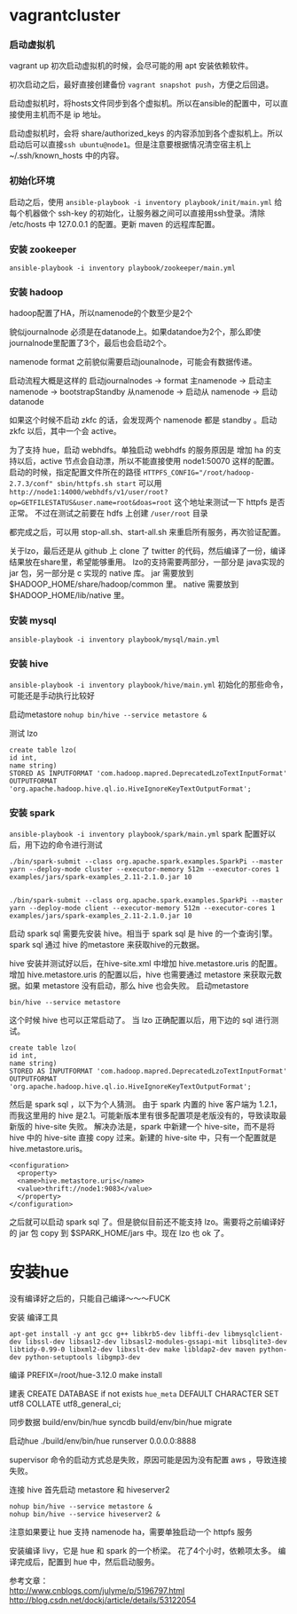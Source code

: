 # vagrantcluster

### 启动虚拟机
vagrant up 初次启动虚拟机的时候，会尽可能的用 apt 安装依赖软件。

初次启动之后，最好直接创建备份 `vagrant snapshot push`，方便之后回退。

启动虚拟机时，将hosts文件同步到各个虚拟机。所以在ansible的配置中，可以直接使用主机而不是 ip 地址。

启动虚拟机时，会将 share/authorized_keys 的内容添加到各个虚拟机上。所以启动后可以直接`ssh ubuntu@node1`。但是注意要根据情况清空宿主机上 ~/.ssh/known_hosts 中的内容。

### 初始化环境
启动之后，使用 `ansible-playbook -i inventory playbook/init/main.yml` 给每个机器做个 ssh-key 的初始化，让服务器之间可以直接用ssh登录。清除 /etc/hosts 中 127.0.0.1 的配置。更新 maven 的远程库配置。

### 安装 zookeeper
`ansible-playbook -i inventory playbook/zookeeper/main.yml`

### 安装 hadoop
hadoop配置了HA，所以namenode的个数至少是2个

貌似journalnode 必须是在datanode上。如果datandoe为2个，那么即使journalnode里配置了3个，最后也会启动2个。

namenode format 之前貌似需要启动jounalnode，可能会有数据传递。

启动流程大概是这样的
启动journalnodes -> format 主namenode -> 启动主namenode -> bootstrapStandby 从namenode -> 启动从 namenode -> 启动 datanode

如果这个时候不启动 zkfc 的话，会发现两个 namenode 都是 standby 。启动 zkfc 以后，其中一个会 active。

为了支持 hue，启动 webhdfs。单独启动 webhdfs 的服务原因是 增加 ha 的支持以后，active 节点会自动漂，所以不能直接使用 node1:50070 这样的配置。
启动的时候，指定配置文件所在的路径 `HTTPFS_CONFIG="/root/hadoop-2.7.3/conf" sbin/httpfs.sh start`
可以用 `http://node1:14000/webhdfs/v1/user/root?op=GETFILESTATUS&user.name=root&doas=root` 这个地址来测试一下 httpfs 是否正常。
不过在测试之前要在 hdfs 上创建 `/user/root` 目录

都完成之后，可以用 stop-all.sh、start-all.sh 来重启所有服务，再次验证配置。

关于lzo，最后还是从 github 上 clone 了 twitter 的代码，然后编译了一份，编译结果放在share里，希望能够重用。
lzo的支持需要两部分，一部分是 java实现的 jar 包，另一部分是 c 实现的 native 库。
jar 需要放到 $HADOOP_HOME/share/hadoop/common 里。
native 需要放到 $HADOOP_HOME/lib/native 里。

### 安装 mysql
`ansible-playbook -i inventory playbook/mysql/main.yml`

### 安装 hive
`ansible-playbook -i inventory playbook/hive/main.yml`
初始化的那些命令，可能还是手动执行比较好

启动metastore `nohup bin/hive --service metastore &`


测试 lzo
```
create table lzo(
id int,
name string)
STORED AS INPUTFORMAT 'com.hadoop.mapred.DeprecatedLzoTextInputFormat'
OUTPUTFORMAT 'org.apache.hadoop.hive.ql.io.HiveIgnoreKeyTextOutputFormat';
```


### 安装 spark
`ansible-playbook -i inventory playbook/spark/main.yml`
spark 配置好以后，用下边的命令进行测试

```
./bin/spark-submit --class org.apache.spark.examples.SparkPi --master yarn --deploy-mode cluster --executor-memory 512m --executor-cores 1 examples/jars/spark-examples_2.11-2.1.0.jar 10


./bin/spark-submit --class org.apache.spark.examples.SparkPi --master yarn --deploy-mode client --executor-memory 512m --executor-cores 1 examples/jars/spark-examples_2.11-2.1.0.jar 10
```

启动 spark sql 需要先安装 hive。相当于 spark sql 是 hive 的一个查询引擎。spark sql 通过 hive 的metastore 来获取hive的元数据。

hive 安装并测试好以后，在hive-site.xml 中增加 hive.metastore.uris 的配置。
增加 hive.metastore.uris 的配置以后，hive 也需要通过 metastore 来获取元数据。如果 metastore 没有启动，那么 hive 也会失败。
启动metastore

```
bin/hive --service metastore
```

这个时候 hive 也可以正常启动了。
当 lzo 正确配置以后，用下边的 sql 进行测试。

```
create table lzo(
id int,
name string)
STORED AS INPUTFORMAT 'com.hadoop.mapred.DeprecatedLzoTextInputFormat'
OUTPUTFORMAT 'org.apache.hadoop.hive.ql.io.HiveIgnoreKeyTextOutputFormat';
```


然后是 spark sql ，以下为个人猜测。
由于 spark 内置的 hive 客户端为 1.2.1，而我这里用的 hive 是2.1。可能新版本里有很多配置项是老版没有的，导致读取最新版的 hive-site 失败。
解决办法是，spark 中新建一个 hive-site，而不是将 hive 中的 hive-site 直接 copy 过来。新建的 hive-site 中，只有一个配置就是 hive.metastore.uris。

```
<configuration>
  <property>
  <name>hive.metastore.uris</name>
  <value>thrift://node1:9083</value>
  </property>
</configuration>
```

之后就可以启动 spark sql 了。但是貌似目前还不能支持 lzo。需要将之前编译好的 jar 包 copy 到 $SPARK_HOME/jars 中。现在 lzo 也 ok 了。


# 安装hue
没有编译好之后的，只能自己编译～～～FUCK

安装 编译工具

```
apt-get install -y ant gcc g++ libkrb5-dev libffi-dev libmysqlclient-dev libssl-dev libsasl2-dev libsasl2-modules-gssapi-mit libsqlite3-dev libtidy-0.99-0 libxml2-dev libxslt-dev make libldap2-dev maven python-dev python-setuptools libgmp3-dev
```

编译
PREFIX=/root/hue-3.12.0 make install


建表
CREATE DATABASE if not exists `hue_meta` DEFAULT CHARACTER SET utf8 COLLATE utf8_general_ci;

同步数据
build/env/bin/hue syncdb
build/env/bin/hue migrate

启动hue
./build/env/bin/hue runserver 0.0.0.0:8888

supervisor 命令的启动方式总是失败，原因可能是因为没有配置 aws ，导致连接失败。

连接 hive
首先启动 metastore 和 hiveserver2

```
nohup bin/hive --service metastore &
nohup bin/hive --service hiveserver2 &
```

注意如果要让 hue 支持 namenode ha，需要单独启动一个 httpfs 服务

安装编译 livy，它是 hue 和 spark 的一个桥梁。
花了4个小时，依赖项太多。
编译完成后，配置到 hue 中，然后启动服务。


参考文章：  
http://www.cnblogs.com/julyme/p/5196797.html  
http://blog.csdn.net/dockj/article/details/53122054  